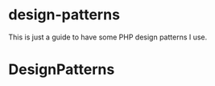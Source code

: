 design-patterns
===============

This is just a guide to have some PHP design patterns I use.
# DesignPatterns
